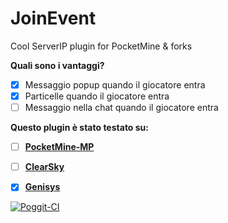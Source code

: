 # JoinEvent

Cool ServerIP plugin for PocketMine & forks

**Quali sono i vantaggi?**
- [x] Messaggio popup quando il giocatore entra
- [x] Particelle quando il giocatore entra
- [ ] Messaggio nella chat quando il giocatore entra

**Questo plugin è stato testato su:**

- [ ] **[PocketMine-MP](https://github.com/PocketMine/PocketMine-MP)**
- [ ] **[ClearSky](https://github.com/ClearSkyTeam/ClearSky)**
- [x] **[Genisys](https://github.com/iTXTech/Genisys)**


[![Poggit-CI](https://poggit.pmmp.io/ci.badge/GabboMCPE/JoinEvent-Pocketmine/JoinEvent)](https://poggit.pmmp.io/ci/GabboMCPE/JoinEvent-Pocketmine/JoinEvent)
